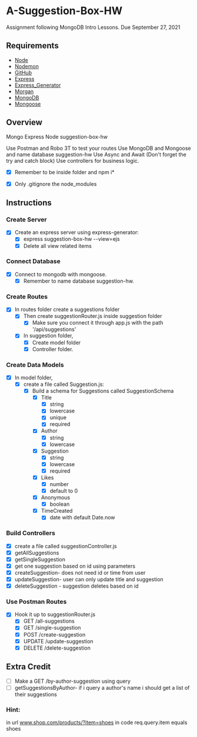 # A-Suggestion-Box-HW

Assignment following MongoDB Intro Lessons. Due September 27, 2021

## Requirements

* [Node](https://nodejs.org/en/download/)
* [Nodemon](https://www.npmjs.com/package/nodemon)
* [GitHub](https://www.github.com)
* [Express](https://expressjs.com/)
* [Express_Generator](https://www.npmjs.com/package/express-generator/)
* [Morgan](https://www.npmjs.com/package/morgan)
* [MongoDB](https://docs.mongodb.com/manual/tutorial/install-mongodb-on-os-x/)
* [Mongoose](https://mongoosejs.com/)


## Overview
Mongo Express Node suggestion-box-hw

Use Postman and Robo 3T to test your routes
Use MongoDB and Mongoose and name database suggestion-hw
Use Async and Await (Don't forget the try and catch block)
Use controllers for business logic.
- [x] Remember to be inside folder and npm i*
- [x] Only .gitignore the node_modules



## Instructions

### Create Server
- [x] Create an express server using express-generator: 
  - [x] express suggestion-box-hw --view=ejs
  - [x] Delete all view related items

### Connect Database
- [x] Connect to mongodb with mongoose. 
  - [x] Remember to name database suggestion-hw.
  
### Create Routes 
- [x] In routes folder create a suggestions folder
  - [x] Then create suggestionRouter.js inside suggestion folder
    - [x] Make sure you connect it through app.js with the path '/api/suggestions'
  - [x] In suggestion folder, 
    - [x] Create model folder
    - [x] Controller folder.

### Create Data Models
- [x] In model folder, 
  - [x] create a file called Suggestion.js: 
    - [x] Build a schema for Suggestions called SuggestionSchema
      - [x] Title 
        - [x] string
        - [x] lowercase
        - [x] unique
        - [x] required
      - [x] Author
        - [x] string
        - [x] lowercase
      - [x] Suggestion
        - [x] string
        - [x] lowercase
        - [x] required
      - [x] Likes
        - [x] number
        - [x] default to 0
      - [x] Anonymous
        - [x] boolean
      - [x] TimeCreated
        - [x] date with default Date.now

### Build Controllers
- [x] create a file called suggestionController.js
- [x] getAllSuggestions
- [x] getSingleSuggestion
- [x] get one suggestion based on id using parameters
- [x] createSuggestion- does not need id or time from user
- [x] updateSuggestion- user can only update title and suggestion
- [x] deleteSuggestion - suggestion deletes based on id

### Use Postman Routes
- [x] Hook it up to suggestionRouter.js
  - [x] GET /all-suggestions
  - [x] GET /single-suggestion
  - [x] POST /create-suggestion
  - [x] UPDATE /update-suggestion
  - [x] DELETE /delete-suggestion

## Extra Credit
- [ ] Make a GET /by-author-suggestion using query
- [ ] getSuggestionsByAuthor- if i query a author's name i should get a list of their suggestions

### Hint:
in url www.shop.com/products/?item=shoes
in code req.query.item equals shoes